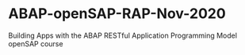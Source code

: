 # ABAP-openSAP-RAP-Nov-2020
Building Apps with the ABAP RESTful Application Programming Model openSAP course
